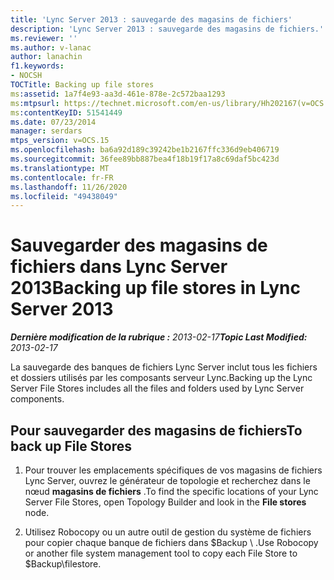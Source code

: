 ```yaml
---
title: 'Lync Server 2013 : sauvegarde des magasins de fichiers'
description: 'Lync Server 2013 : sauvegarde des magasins de fichiers.'
ms.reviewer: ''
ms.author: v-lanac
author: lanachin
f1.keywords:
- NOCSH
TOCTitle: Backing up file stores
ms:assetid: 1a7f4e93-aa3d-461e-878e-2c572baa1293
ms:mtpsurl: https://technet.microsoft.com/en-us/library/Hh202167(v=OCS.15)
ms:contentKeyID: 51541449
ms.date: 07/23/2014
manager: serdars
mtps_version: v=OCS.15
ms.openlocfilehash: ba6a92d189c39242be1b2167ffc336d9eb406719
ms.sourcegitcommit: 36fee89bb887bea4f18b19f17a8c69daf5bc423d
ms.translationtype: MT
ms.contentlocale: fr-FR
ms.lasthandoff: 11/26/2020
ms.locfileid: "49438049"
---
```

# <a name="backing-up-file-stores-in-lync-server-2013"></a><span data-ttu-id="40291-103">Sauvegarder des magasins de fichiers dans Lync Server 2013</span><span class="sxs-lookup"><span data-stu-id="40291-103">Backing up file stores in Lync Server 2013</span></span>

<div data-xmlns="http://www.w3.org/1999/xhtml">

<div class="topic" data-xmlns="http://www.w3.org/1999/xhtml" data-msxsl="urn:schemas-microsoft-com:xslt" data-cs="https://msdn.microsoft.com/">

<div data-asp="https://msdn2.microsoft.com/asp">



</div>

<div id="mainSection">

<div id="mainBody"><span data-ttu-id="40291-104">

<span> </span></span><span class="sxs-lookup"><span data-stu-id="40291-104">

<span> </span></span></span>

<span data-ttu-id="40291-105">_**Dernière modification de la rubrique :** 2013-02-17_</span><span class="sxs-lookup"><span data-stu-id="40291-105">_**Topic Last Modified:** 2013-02-17_</span></span>

<span data-ttu-id="40291-106">La sauvegarde des banques de fichiers Lync Server inclut tous les fichiers et dossiers utilisés par les composants serveur Lync.</span><span class="sxs-lookup"><span data-stu-id="40291-106">Backing up the Lync Server File Stores includes all the files and folders used by Lync Server components.</span></span>

<div>

## <a name="to-back-up-file-stores"></a><span data-ttu-id="40291-107">Pour sauvegarder des magasins de fichiers</span><span class="sxs-lookup"><span data-stu-id="40291-107">To back up File Stores</span></span>

1.  <span data-ttu-id="40291-108">Pour trouver les emplacements spécifiques de vos magasins de fichiers Lync Server, ouvrez le générateur de topologie et recherchez dans le nœud **magasins de fichiers** .</span><span class="sxs-lookup"><span data-stu-id="40291-108">To find the specific locations of your Lync Server File Stores, open Topology Builder and look in the **File stores** node.</span></span>

2.  <span data-ttu-id="40291-109">Utilisez Robocopy ou un autre outil de gestion du système de fichiers pour copier chaque banque de fichiers dans $Backup \\ .</span><span class="sxs-lookup"><span data-stu-id="40291-109">Use Robocopy or another file system management tool to copy each File Store to $Backup\\filestore.</span></span>

<span data-ttu-id="40291-110"></div>

</div>

<span> </span>

</div>

</div>

</span><span class="sxs-lookup"><span data-stu-id="40291-110"></div>

</div>

<span> </span>

</div>

</div>

</span></span></div>

